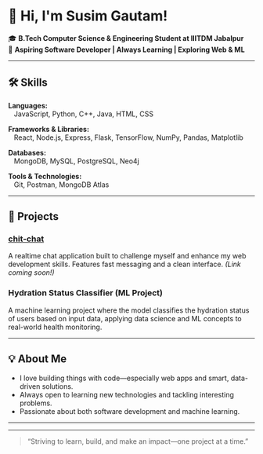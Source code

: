 # 👋 Hi, I'm Susim Gautam!

🎓 **B.Tech Computer Science & Engineering Student at IIITDM Jabalpur**  
🚀 **Aspiring Software Developer | Always Learning | Exploring Web & ML**

---

## 🛠️ Skills

**Languages:**  
&nbsp;&nbsp;&nbsp;JavaScript, Python, C++, Java, HTML, CSS

**Frameworks & Libraries:**  
&nbsp;&nbsp;&nbsp;React, Node.js, Express, Flask, TensorFlow, NumPy, Pandas, Matplotlib

**Databases:**  
&nbsp;&nbsp;&nbsp;MongoDB, MySQL, PostgreSQL, Neo4j

**Tools & Technologies:**  
&nbsp;&nbsp;&nbsp;Git, Postman, MongoDB Atlas

---

## 🌟 Projects

### [chit-chat](#)
A realtime chat application built to challenge myself and enhance my web development skills. Features fast messaging and a clean interface. *(Link coming soon!)*

### Hydration Status Classifier (ML Project)
A machine learning project where the model classifies the hydration status of users based on input data, applying data science and ML concepts to real-world health monitoring.

---

## 💡 About Me

- I love building things with code—especially web apps and smart, data-driven solutions.
- Always open to learning new technologies and tackling interesting problems.
- Passionate about both software development and machine learning.

---

<!--
## 📫 Connect with Me

[LinkedIn](#) | [Portfolio/Website](#) | [Twitter](#)
-->

---

> “Striving to learn, build, and make an impact—one project at a time.”
